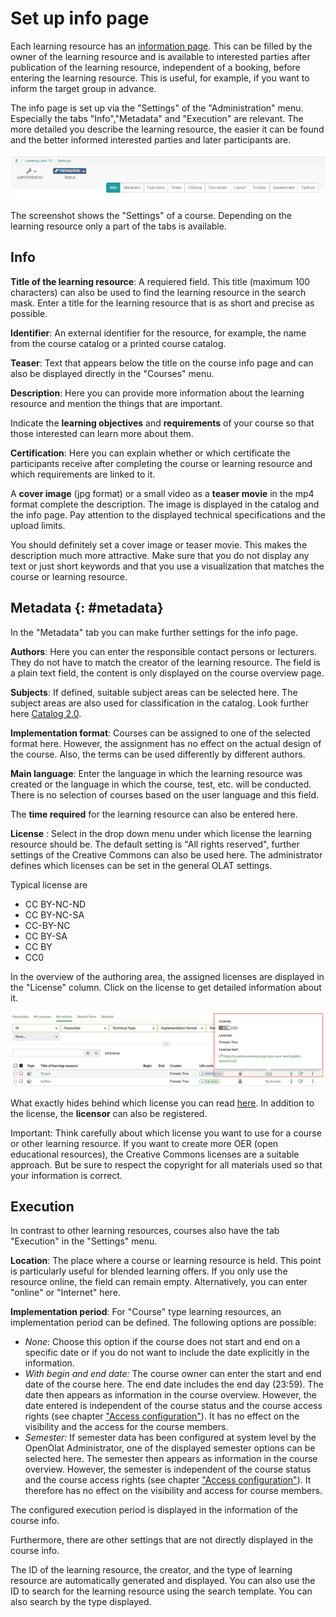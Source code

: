 # Set up info page

Each learning resource has an [information page](../learningresources/Info_page.md). This can be
filled by the owner of the learning resource and is available to interested
parties after publication of the learning resource, independent of a booking,
before entering the learning resource. This is useful, for example, if you
want to inform the target group in advance.

The info page is set up via the "Settings" of the "Administration" menu. Especially the tabs "Info","Metadata" and "Execution" are relevant. The more detailed you describe the
learning resource, the easier it can be found and the better informed
interested parties and later participants are.

![](assets/settings15.png)

The screenshot shows the "Settings" of a course. Depending on the learning
resource only a part of the tabs is available.

## Info

**Title of the learning resource**:  A requiered field. This title (maximum
100 characters) can also be used to find the learning resource in the search
mask. Enter a title for the learning resource that is as short and precise as
possible.

 **Identifier**: An external identifier for the resource, for example, the
name from the course catalog or a printed course catalog.

**Teaser**: Text that appears below the title on the course info page and can also be displayed directly in the "Courses" menu.

 **Description**:  Here you can provide more information about the learning
resource and mention the things that are important.

Indicate the  **learning objectives**  and  **requirements**  of your course
so that those interested can learn more about them.

 **Certification**: Here you can explain whether or which certificate the
participants receive after completing the course or learning resource and
which requirements are linked to it.

A  **cover image**  (jpg format) or a small video as a **teaser movie** in the mp4
format complete the description. The image is displayed in the catalog and
the info page. Pay attention to the displayed technical specifications and the
upload limits.

You should definitely set a cover image or teaser movie. This makes the
description much more attractive. Make sure that you do not display any text
or just short keywords and that you use a visualization that matches the
course or learning resource.

## Metadata {: #metadata}

In the "Metadata" tab you can make further settings for the info page.

 **Authors**:  Here you can enter the responsible contact persons or
lecturers. They do not have to match the creator of the learning resource. The
field is a plain text field, the content is only displayed on the course
overview page.  

 **Subjects**: If defined, suitable subject areas can be selected here. The subject areas are also used for classification in the catalog. Look further here [Catalog 2.0](../area_modules/catalog2.0.md).

 **Implementation format**: Courses can be assigned to one of the selected
format here. However, the assignment has no effect on the actual design of
the course. Also, the terms can be used differently by different authors. 

 **Main language**: Enter the language in which the learning resource was
created or the language in which the course, test, etc. will be conducted.
There is no selection of courses based on the user language and this field.

The **time required** for the learning resource can also be entered here.

 **License** : Select in the drop down menu under which license the learning resource should be. The
default setting is "All rights reserved", further settings of the Creative
Commons can also be used here. The administrator defines which licenses can be
set in the general OLAT settings.

Typical license are

  * CC BY-NC-ND
  * CC BY-NC-SA
  * CC-BY-NC
  * CC BY-SA
  * CC BY
  * CC0

In the overview of the authoring area, the assigned licenses are displayed in the "License" column. Click on the license to get detailed information about it.

![Licenses in the author area](assets/Autorenbereich_Lizenz_en.png)

What exactly hides behind which license you can read [here](https://creativecommons.org/licenses/). In addition to the license, the  **licensor**  can also be registered.

Important: Think carefully about which license you want to use for a course or
other learning resource. If you want to create more OER (open educational
resources), the Creative Commons licenses are a suitable approach. But be sure
to respect the copyright for all materials used so that your information is
correct.

## Execution

In contrast to other learning resources, courses also have the tab "Execution"
in the "Settings" menu.

 **Location**: The place where a course or learning resource is held. This
point is particularly useful for blended learning offers. If you only use the
resource online, the field can remain empty. Alternatively, you can enter
"online" or "Internet" here.

 **Implementation period**: For "Course" type learning resources, an
implementation period can be defined. The following options are possible:

  *  _None_:  Choose this option if the course does not start and end on a specific date or if you do not want to include the date explicitly in the information.
  *  _With begin and end date:_  The course owner can enter the start and end date of the course here. The end date includes the end day (23:59). The date then appears as information in the course overview. However, the date entered is independent of the course status and the course access rights (see chapter ["Access configuration"](../learningresources/Access_configuration.md)). It has no effect on the visibility and the access for the course members.
  *  _Semester:_  If semester data has been configured at system level by the OpenOlat Administrator, one of the displayed semester options can be selected here. The semester then appears as information in the course overview. However, the semester is independent of the course status and the course access rights (see chapter ["Access configuration"](../learningresources/Access_configuration.md)). It therefore has no effect on the visibility and access for course members.

The configured execution period is displayed in the information of the course info.

Furthermore, there are other settings that are not directly displayed in the
course info.

The ID of the learning resource, the creator, and the type of learning
resource are automatically generated and displayed. You can also use the ID to
search for the learning resource using the search template. You can also
search by the type displayed.

